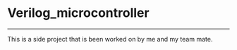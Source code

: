 # Verilog_microcontroller
---
This is a side project that is been worked on by me and my team mate.

